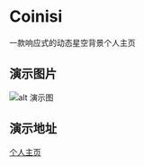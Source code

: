 # Coinisi
一款响应式的动态星空背景个人主页


## 演示图片
![alt 演示图](https://mengxing.cc/1.png)


## 演示地址
[个人主页](https://coinisi.me)

